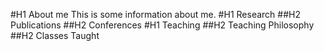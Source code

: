 #H1 About me
This is some information about me.
#H1 Research
##H2 Publications
##H2 Conferences
#H1 Teaching
##H2 Teaching Philosophy
##H2 Classes Taught

